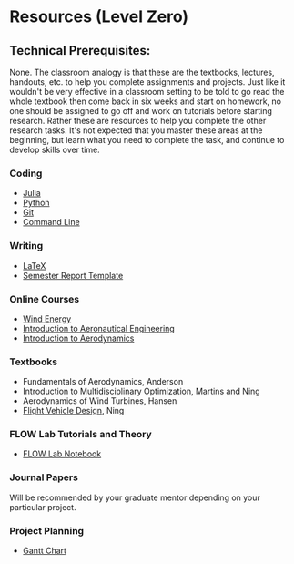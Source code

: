 # Resources (Level Zero)

## Technical Prerequisites:

None. The classroom analogy is that these are the textbooks, lectures, handouts, etc. to help you complete assignments and projects.  Just like it wouldn't be very effective in a classroom setting to be told to go read the whole textbook then come back in six weeks and start on homework, no one should be assigned to go off and work on tutorials before starting research.  Rather these are resources to help you complete the other research tasks.  It's not expected that you master these areas at the beginning, but learn what you need to complete the task, and continue to develop skills over time.


### Coding

- [Julia](http://docs.julialang.org/en/latest/)
- [Python](https://docs.python.org/2.7/tutorial/index.html)
- [Git](https://www.codecademy.com/learn/learn-git)
- [Command Line](https://www.codecademy.com/learn/learn-the-command-line)

### Writing

- [LaTeX](https://www.overleaf.com/learn)
- [Semester Report Template](semesterReportTemplate/)

### Online Courses

- [Wind Energy](https://www.coursera.org/learn/wind-energy)
- [Introduction to Aeronautical Engineering](https://www.edx.org/course/introduction-aeronautical-engineering-delftx-ae1110x-1)
- [Introduction to Aerodynamics](https://www.edx.org/course/introduction-aerodynamics-mitx-16-101x-0)

### Textbooks

- Fundamentals of Aerodynamics, Anderson
- Introduction to Multidisciplinary Optimization, Martins and Ning
- Aerodynamics of Wind Turbines, Hansen
- [Flight Vehicle Design](https://byu.box.com/v/me415book), Ning

### FLOW Lab Tutorials and Theory

- [FLOW Lab Notebook](https://github.com/byuflowlab/flowlab-notebook)

### Journal Papers

Will be recommended by your graduate mentor depending on your particular project.

### Project Planning

- [Gantt Chart](planning/Excel-Gantt-Chart-Template.xlsx)

